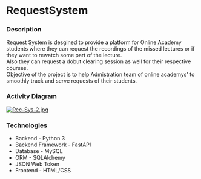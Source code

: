 # RequestSystem

### Description

Request System is desgined to provide a platform for Online Academy students where they can request the recordings of the missed lectures or if they want to rewatch some part of the lecture.  
Also they can request a dobut clearing session as well for their respective courses.  
Objective of the project is to help Admistration team of online academys' to smoothly track and serve requests of their students.  

### Activity Diagram

[![Rec-Sys-2.jpg](https://i.postimg.cc/pTzryMdp/Rec-Sys-2.jpg)](https://postimg.cc/vg8bSjfs)

### Technologies
* Backend - Python 3
* Backend Framework - FastAPI
* Database - MySQL
* ORM - SQLAlchemy
* JSON Web Token
* Frontend - HTML/CSS
